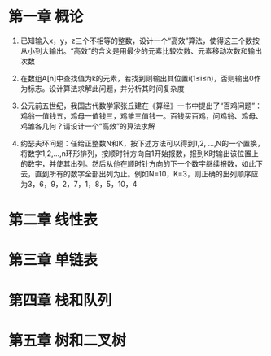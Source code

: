 # 第一章 概论

1. 已知输入x，y，z三个不相等的整数，设计一个“高效”算法，使得这三个数按从小到大输出。“高效”的含义是用最少的元素比较次数、元素移动次数和输出次数

2. 在数组A[n]中查找值为k的元素，若找到则输出其位置i(1≤i≤n)，否则输出0作为标志。设计算法求解此问题，并分析其时间复杂度

3. 公元前五世纪，我国古代数学家张丘建在《算经》一书中提出了“百鸡问题”：鸡翁一值钱五，鸡母一值钱三，鸡雏三值钱一。百钱买百鸡，问鸡翁、鸡母、鸡雏各几何？请设计一个“高效”的算法求解

4. 约瑟夫环问题：任给正整数N和K，按下述方法可以得到1,2, …,N的一个置换，将数字1,2,…,n环形排列，按顺时针方向自1开始报数，报到K时输出该位置上的数字，并使其出列。然后从他在顺时针方向的下一个数字继续报数，如此下去，直到所有的数字全部出列为止。例如N=10，K=3，则正确的出列顺序应为3，6，9，2，7，1，8，5，10，4

# 第二章 线性表

# 第三章 单链表 

# 第四章 栈和队列

# 第五章 树和二叉树

